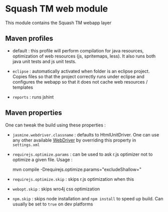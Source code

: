 Squash TM web module
====================

This module contains the Squash TM webapp layer

Maven profiles
--------------

* default : this profile will perform compilation for java resources, optimization of web resources (js, spritemaps, less).
It also runs both java unit tests and js unit tests.

* `eclipse` : automatically activated when folder is an eclipse project. Copies files so that the project correctly runs under eclipse 
and configures the webapp so that it does not cache web resources / templates 

* `reports` : runs jshint


Maven properties
----------------

One can tweak the build using these properties : 

* `jasmine.webdriver.classname` : defaults to HtmlUnitDriver. One can use any other available [WebDriver][wd] 
by overriding this property in `settings.xml`

* `requirejs.optimize.params` : can be used to ask r.js optimizer not to optimize a given file. Usage :

    
    mvn compile -Drequirejs.optimize.params="excludeShallow=<module logical name>"
    
    
* `requirejs.optimize.skip` : skips r.js optimization when this 

* `webopt.skip` : skips wro4j css optimization

* `npm.skip` : skips node installation and `npm install` to speed up build. Can usually be set to `true` on dev platforms

[wd]: http://searls.github.io/jasmine-maven-plugin/bdd-mojo.html#webDriverClassName

